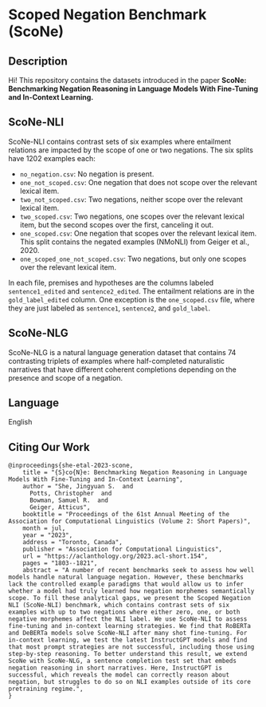# Scoped Negation Benchmark (ScoNe)

## Description

Hi! This repository contains the datasets introduced in the paper **ScoNe: Benchmarking Negation Reasoning in Language Models With Fine-Tuning and In-Context Learning.**

## ScoNe-NLI

ScoNe-NLI contains contrast sets of six examples where entailment relations are impacted by the scope of one or two negations. The six splits have 1202 examples each:

* `no_negation.csv`: No negation is present.
* `one_not_scoped.csv`: One negation that does not scope over the relevant lexical item. 
* `two_not_scoped.csv`: Two negations, neither scope over the relevant lexical item. 
* `two_scoped.csv`: Two negations, one scopes over the relevant lexical item, but the second scopes over the first, canceling it out. 
* `one_scoped.csv`: One negation that scopes over the relevant lexical item. This split contains the negated examples (NMoNLI) from Geiger et al., 2020.
* `one_scoped_one_not_scoped.csv`: Two negations, but only one scopes over the relevant lexical item.

In each file, premises and hypotheses are the columns labeled `sentence1_edited` and `sentence2_edited`. The entailment relations are in the `gold_label_edited` column. One exception is the `one_scoped.csv` file, where they are just labeled as `sentence1`, `sentence2`, and `gold_label`.

## ScoNe-NLG

ScoNe-NLG is a natural language generation dataset that contains 74 contrasting triplets of examples where half-completed naturalistic narratives that have different coherent completions depending on the presence and scope of a negation.

## Language

English

## Citing Our Work

````
@inproceedings{she-etal-2023-scone,
    title = "{S}co{N}e: Benchmarking Negation Reasoning in Language Models With Fine-Tuning and In-Context Learning",
    author = "She, Jingyuan S.  and
      Potts, Christopher  and
      Bowman, Samuel R.  and
      Geiger, Atticus",
    booktitle = "Proceedings of the 61st Annual Meeting of the Association for Computational Linguistics (Volume 2: Short Papers)",
    month = jul,
    year = "2023",
    address = "Toronto, Canada",
    publisher = "Association for Computational Linguistics",
    url = "https://aclanthology.org/2023.acl-short.154",
    pages = "1803--1821",
    abstract = "A number of recent benchmarks seek to assess how well models handle natural language negation. However, these benchmarks lack the controlled example paradigms that would allow us to infer whether a model had truly learned how negation morphemes semantically scope. To fill these analytical gaps, we present the Scoped Negation NLI (ScoNe-NLI) benchmark, which contains contrast sets of six examples with up to two negations where either zero, one, or both negative morphemes affect the NLI label. We use ScoNe-NLI to assess fine-tuning and in-context learning strategies. We find that RoBERTa and DeBERTa models solve ScoNe-NLI after many shot fine-tuning. For in-context learning, we test the latest InstructGPT models and find that most prompt strategies are not successful, including those using step-by-step reasoning. To better understand this result, we extend ScoNe with ScoNe-NLG, a sentence completion test set that embeds negation reasoning in short narratives. Here, InstructGPT is successful, which reveals the model can correctly reason about negation, but struggles to do so on NLI examples outside of its core pretraining regime.",
}
````
